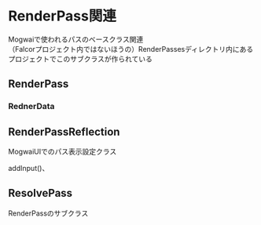# RenderPass関連

Mogwaiで使われるパスのベースクラス関連  
（Falcorプロジェクト内ではないほうの）RenderPassesディレクトリ内にあるプロジェクトでこのサブクラスが作られている  

## RenderPass

### RednerData


## RenderPassReflection
MogwaiUIでのパス表示設定クラス  

addInput()、


## ResolvePass
RenderPassのサブクラス  

<!--stackedit_data:
eyJoaXN0b3J5IjpbMTA4ODYwOTU0LDE1OTIyOTEyMjcsMTcwNT
g5NDIzNiwyMzg1MjUwMCw3Njg4NDg4MzUsLTI2NzAzODMwOSw3
MzA5OTgxMTZdfQ==
-->